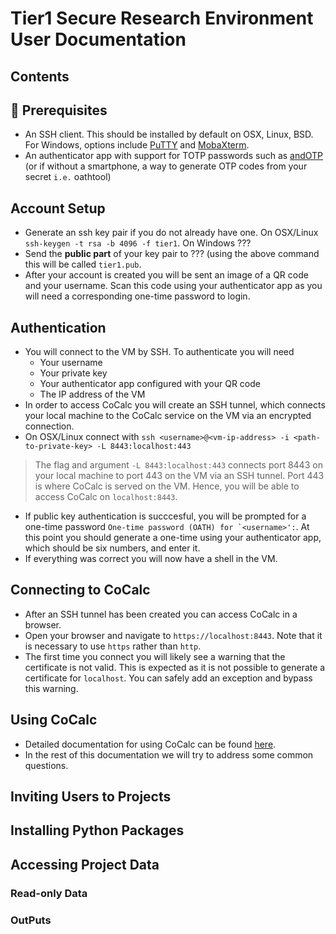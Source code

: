 # Tier1 Secure Research Environment User Documentation

## Contents

## :seedling: Prerequisites

- An SSH client. This should be installed by default on OSX, Linux, BSD. For
  Windows, options include [PuTTY](https://putty.org/) and
  [MobaXterm](https://mobaxterm.mobatek.net/).
- An authenticator app with support for TOTP passwords such as
  [andOTP](https://github.com/andOTP/andOTP) (or if without a smartphone, a way
  to generate OTP codes from your secret `i.e.` oathtool)

## Account Setup

- Generate an ssh key pair if you do not already have one. On OSX/Linux
  `ssh-keygen -t rsa -b 4096 -f tier1`. On Windows ???
- Send the **public part** of your key pair to ??? (using the above command this
  will be called `tier1.pub`.
- After your account is created you will be sent an image of a QR code and your
  username. Scan this code using your authenticator app as you will need a
  corresponding one-time password to login.

## Authentication

- You will connect to the VM by SSH. To authenticate you will need
  - Your username
  - Your private key
  - Your authenticator app configured with your QR code
  - The IP address of the VM
- In order to access CoCalc you will create an SSH tunnel, which connects your
  local machine to the CoCalc service on the VM via an encrypted connection.
- On OSX/Linux connect with `ssh <username>@<vm-ip-address> -i
  <path-to-private-key> -L 8443:localhost:443`
> The flag and argument `-L 8443:localhost:443` connects port 8443 on your local
> machine to port 443 on the VM via an SSH tunnel. Port 443 is where CoCalc is
> served on the VM. Hence, you will be able to access CoCalc on
> `localhost:8443`.
- If public key authentication is succcesful, you will be prompted for a
  one-time password ``One-time password (OATH) for `<username>':``. At this
  point you should generate a one-time using your authenticator app, which
  should be six numbers, and enter it.
- If everything was correct you will now have a shell in the VM.

## Connecting to CoCalc

- After an SSH tunnel has been created you can access CoCalc in a browser.
- Open your browser and navigate to `https://localhost:8443`. Note that it is
  necessary to use `https` rather than `http`.
- The first time you connect you will likely see a warning that the certificate
  is not valid. This is expected as it is not possible to generate a certificate
  for `localhost`. You can safely add an exception and bypass this warning.

## Using CoCalc

- Detailed documentation for using CoCalc can be found
  [here](https://doc.cocalc.com/docker-image.html).
- In the rest of this documentation we will try to address some common
  questions.

## Inviting Users to Projects

## Installing Python Packages

## Accessing Project Data
### Read-only Data
### OutPuts
